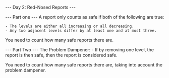 --- Day 2: Red-Nosed Reports ---

--- Part one ---
A report only counts as safe if both of the following are true:

    - The levels are either all increasing or all decreasing.
    - Any two adjacent levels differ by at least one and at most three.

You need to count how many safe reports there are.

--- Part Two ---
The Problem Dampener:
    - If by removing one level, the report is then safe, then the report is considered safe.

You need to count how many safe reports there are, taking into account the problem dampener.
